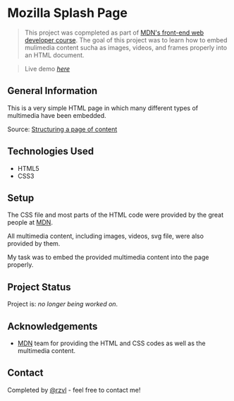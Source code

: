 # Mozilla Splash Page

> This project was copmpleted as part of [MDN's front-end web developer course](https://developer.mozilla.org/en-US/docs/Learn/HTML/Multimedia_and_embedding/Mozilla_splash_page).
The goal of this project was to learn how to embed mulimedia content sucha as
images, videos, and frames properly into an HTML document.

> Live demo [_here_](#)


## General Information

This is a very simple HTML page in which many different types of multimedia
have been embedded.

Source: [Structuring a page of content](https://developer.mozilla.org/en-US/docs/Learn/HTML/Multimedia_and_embedding/Mozilla_splash_page)


## Technologies Used

- HTML5
- CSS3


## Setup

The CSS file and most parts of the HTML code were provided by the great people 
at [MDN](https://developer.mozilla.org/).

All multimedia content, including images, videos, svg file, were also provided 
by them.

My task was to embed the provided multimedia content into the page properly.


## Project Status

Project is: _no longer being worked on_.


## Acknowledgements

- [MDN](https://developer.mozilla.org/) team for providing the HTML and CSS 
codes as well as the multimedia content.


## Contact
Completed by [@rzvl](https://github.com/rzvl) - feel free to contact me!
